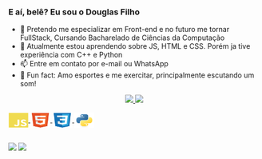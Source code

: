 ### E aí, belê? Eu sou o Douglas Filho

- 🔭 Pretendo me especializar em Front-end e no futuro me tornar FullStack, Cursando Bacharelado de Ciências da Computação
- 🌱 Atualmente estou aprendendo sobre JS, HTML e CSS. Porém ja tive experiência com C++ e Python
- 📫 Entre em contato por e-mail ou WhatsApp
- 🤔 Fun fact: Amo esportes e me exercitar, principalmente escutando um som!

<div align="center">
  <a href="https://github.com/DouglasFilho012">
  <img height="180em" src="https://github-readme-stats.vercel.app/api?username=douglasfilho012&show_icons=true&theme=tokyonight&include_all_commits=true&count_private=true"/>
  <img height="180em" src="https://github-readme-stats.vercel.app/api/top-langs/?username=douglasfilho012&layout=compact&langs_count=7&theme=tokyonight"/>
  </div>
  <div style="display: inline_block"><br>
   <img align="center" alt="Doug-Js" height="30" width="40" src="https://raw.githubusercontent.com/devicons/devicon/master/icons/javascript/javascript-plain.svg">
   <img align="center" alt="Doug-HTML5" height="30" width="40" src="https://raw.githubusercontent.com/devicons/devicon/master/icons/html5/html5-original.svg">
   <img align="center" alt="Doug-CSS" height="30" width="40" src="https://raw.githubusercontent.com/devicons/devicon/master/icons/css3/css3-original.svg">
   <img align="center" alt="Doug-Python" height="30" width="40" src="https://raw.githubusercontent.com/devicons/devicon/master/icons/python/python-original.svg">
   </div>
   
   ##
   
   <div>
   <a href = "mailto:douglinhascf@gmail.com"><img src="https://img.shields.io/badge/-Gmail-%23333?style=for-the-badge&logo=gmail&logoColor=white" target="_blank"></a>
   <a href="https://www.linkedin.com/in/douglas-cavalcante-filho-489738222/" target="_blank"><img src="https://img.shields.io/badge/-LinkedIn-%230077B5?style=for-the-badge&logo=linkedin&logoColor=white" target="_blank"></a> 
